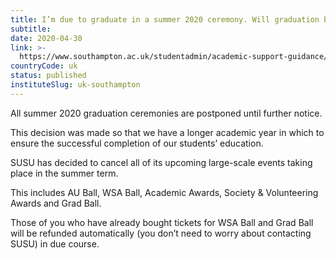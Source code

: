 ```yaml
---
title: I’m due to graduate in a summer 2020 ceremony. Will graduation be going ahead?
subtitle: 
date: 2020-04-30
link: >-
  https://www.southampton.ac.uk/studentadmin/academic-support-guidance/current-students.page
countryCode: uk
status: published
instituteSlug: uk-southampton
---
```

All summer 2020 graduation ceremonies are postponed until further notice.

This decision was made so that we have a longer academic year in which to ensure the successful completion of our students’ education.

SUSU has decided to cancel all of its upcoming large-scale events taking place in the summer term.

This includes AU Ball, WSA Ball, Academic Awards, Society & Volunteering Awards and Grad Ball.

Those of you who have already bought tickets for WSA Ball and Grad Ball will be refunded automatically (you don’t need to worry about contacting SUSU) in due course.

